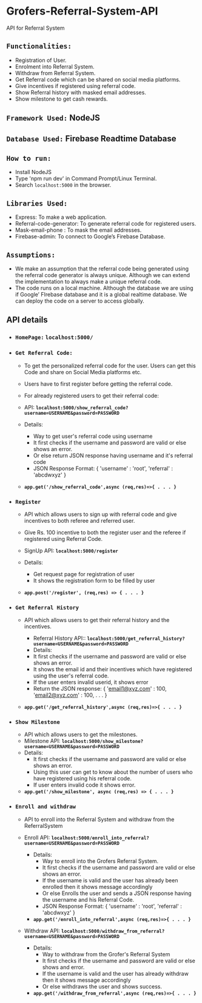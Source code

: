 # Grofers-Referral-System-API
API for Referral System

## `Functionalities:`
  - Registration of User.
  - Enrolment into Referral System.
  - Withdraw from Referral System.
  - Get Referral code which can be shared on social media platforms.
  - Give incentives if registered using referral code.
  - Show Referral history with masked email addresses.
  - Show milestone to get cash rewards.

## `Framework Used:` NodeJS
## `Database Used:` Firebase Readtime Database

## `How to run:`
  - Install NodeJS
  - Type 'npm run dev' in Command Prompt/Linux Terminal.
  - Search `localhost:5000` in the browser.

## `Libraries Used:`
  - Express: To make a web application.
  - Referral-code-generator: To generate referral code for registered users.
  - Mask-email-phone : To mask the email addresses.
  - Firebase-admin: To connect to Google’s Firebase Database.
  
## `Assumptions:`
  - We make an assumption that the referral code being generated using the referral code generator is always unique. Although we can extend the implementation to always make a unique referral code.
  - The code runs on a local machine. Although the database we are using if Google’ FIrebase database and it is a global realtime database. We can deploy the code on a server to access globally.

## API details
  - ### `HomePage:` `localhost:5000/`
  - ### `Get Referral Code:`
      - To get the personalized referral code for the user. Users can get this Code and share on Social Media platforms etc.
      - Users have to first register before getting the referral code.
      - For already registered users to get their referral code:
      
      - API: **`localhost:5000/show_referral_code?username=USERNAME&password=PASSWORD`**
      - Details:
          - Way to get user's referral code using username
          - It first checks if the username and password are valid or else shows an error.
          - Or else return JSON response having username and it's referral code
          - JSON Response Format:
           {
              'username' : 'root',
              'referral' : 'abcdwxyz'
           }
      - **`app.get('/show_referral_code',async (req,res)=>{ . . . }`**

  - ### `Register`
	- API which allows users to sign up with referral code and give incentives to both referee and referred user.
	- Give Rs. 100 incentive to both the register user and the referee if registered using Referral Code.
	
	- SignUp API: **`localhost:5000/register`**
	- Details:
  		- Get request page for registration of user
  		- It shows the registration form to be filled by user
	- **`app.post('/register', (req,res) => { . . . }`**
 
  - ### `Get Referral History`
	- API which allows users to get their referral history and the incentives.
    	- Referral History API:: **`localhost:5000/get_referral_history?username=USERNAME&password=PASSWORD`**
    	- Details:
	   	- It first checks if the username and password are valid or else shows an error.
	  	- It shows the email id and their incentives which have registered using the user's referral code.
	  	- If the user enters invalid userid, it shows error
	  	- Return the JSON response: 
	      	{
			'email1@xyz.com' : 100,
			'email2@xyz.com' : 100,
			.
			.
			.
	      	}

	- **`app.get('/get_referral_history',async (req,res)=>{ . . . }`**

  - ### `Show Milestone`
  	- API which allows users to get the milestones.
  	- Milestone API: **`localhost:5000/show_milestone?username=USERNAME&password=PASSWORD`**
  	- Details:
  		- It first checks if the username and password are valid or else shows an error.
  		- Using this user can get to know about the number of users who have registered using his referral code.
  		- If user enters invalid code it shows error.
  	- **`app.get('/show_milestone', async (req,res) => { . . . }`**
  	
  - ### `Enroll and withdraw`
  	- API to enroll into the Referral System and withdraw from the ReferralSystem
  	- Enroll API: **`localhost:5000/enroll_into_referral?username=USERNAME&password=PASSWORD`**
  		- Details:
	  		- Way to enroll into the Grofers Referral System.
			- It first checks if the username and password are valid or else shows an error.
			- If the username is valid and the user has already been enrolled then it shows message accordingly 
			- Or else Enrolls the user and sends a JSON response having the username and his Referral Code.
			- JSON Response Format:
			{
				'username' : 'root',
				'referral' : 'abcdwxyz'
			}
		- **`app.get('/enroll_into_referral',async (req,res)=>{ . . . }`**
	
	- Withdraw API: **`localhost:5000/withdraw_from_referral?username=USERNAME&password=PASSWORD`**
		- Details:
			- Way to withdraw from the Grofer's Referral System
			- It first checks if the username and password are valid or else shows and error.
			- If the username is valid and the user has already withdraw then it shows message accordingly 
			- Or else withdraws the user and shows success.
		- **`app.get('/withdraw_from_referral',async (req,res)=>{ . . . }`**





